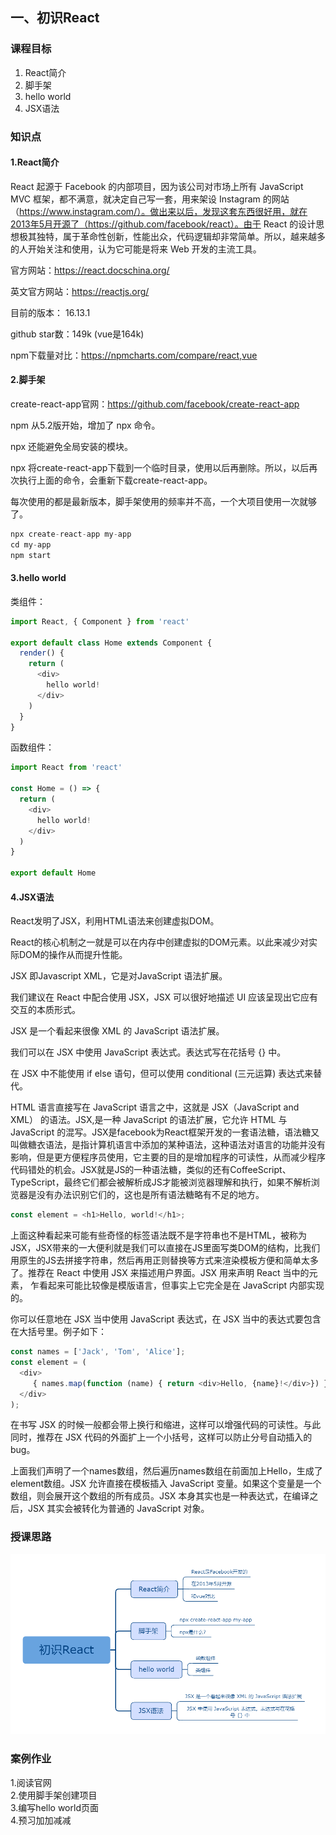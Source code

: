 ## 一、初识React

### 课程目标

1. React简介
2. 脚手架
3. hello world
4. JSX语法

### 知识点

#### 1.React简介

React 起源于 Facebook 的内部项目，因为该公司对市场上所有 JavaScript MVC 框架，都不满意，就决定自己写一套，用来架设 Instagram 的网站（https://www.instagram.com/）。做出来以后，发现这套东西很好用，就在2013年5月开源了（https://github.com/facebook/react）。由于 React 的设计思想极其独特，属于革命性创新，性能出众，代码逻辑却非常简单。所以，越来越多的人开始关注和使用，认为它可能是将来 Web 开发的主流工具。

官方网站：https://react.docschina.org/

英文官方网站：https://reactjs.org/

目前的版本： 16.13.1

github star数：149k  (vue是164k)

npm下载量对比：https://npmcharts.com/compare/react,vue

  
#### 2.脚手架

create-react-app官网：https://github.com/facebook/create-react-app

npm 从5.2版开始，增加了 npx 命令。

npx 还能避免全局安装的模块。

npx 将create-react-app下载到一个临时目录，使用以后再删除。所以，以后再次执行上面的命令，会重新下载create-react-app。

每次使用的都是最新版本，脚手架使用的频率并不高，一个大项目使用一次就够了。

```js
npx create-react-app my-app
cd my-app
npm start
```


#### 3.hello world

类组件：
```js
import React, { Component } from 'react'

export default class Home extends Component {
  render() {
    return (
      <div>
        hello world!
      </div>
    )
  }
}
```

函数组件：
```js
import React from 'react'

const Home = () => {
  return (
    <div>
      hello world!
    </div>
  )
}

export default Home

```

#### 4.JSX语法

React发明了JSX，利用HTML语法来创建虚拟DOM。

React的核心机制之一就是可以在内存中创建虚拟的DOM元素。以此来减少对实际DOM的操作从而提升性能。

JSX 即Javascript XML，它是对JavaScript 语法扩展。

我们建议在 React 中配合使用 JSX，JSX 可以很好地描述 UI 应该呈现出它应有交互的本质形式。

JSX 是一个看起来很像 XML 的 JavaScript 语法扩展。

我们可以在 JSX 中使用 JavaScript 表达式。表达式写在花括号 {} 中。

在 JSX 中不能使用 if else 语句，但可以使用 conditional (三元运算) 表达式来替代。

HTML 语言直接写在 JavaScript 语言之中，这就是 JSX（JavaScript and XML） 的语法。JSX,是一种 JavaScript 的语法扩展，它允许 HTML 与 JavaScript 的混写。JSX是facebook为React框架开发的一套语法糖，语法糖又叫做糖衣语法，是指计算机语言中添加的某种语法，这种语法对语言的功能并没有影响，但是更方便程序员使用，它主要的目的是增加程序的可读性，从而减少程序代码错处的机会。JSX就是JS的一种语法糖，类似的还有CoffeeScript、TypeScript，最终它们都会被解析成JS才能被浏览器理解和执行，如果不解析浏览器是没有办法识别它们的，这也是所有语法糖略有不足的地方。

```js
const element = <h1>Hello, world!</h1>;
```

上面这种看起来可能有些奇怪的标签语法既不是字符串也不是HTML，被称为 JSX，JSX带来的一大便利就是我们可以直接在JS里面写类DOM的结构，比我们用原生的JS去拼接字符串，然后再用正则替换等方式来渲染模板方便和简单太多了。推荐在 React 中使用 JSX 来描述用户界面。JSX 用来声明 React 当中的元素， 乍看起来可能比较像是模版语言，但事实上它完全是在 JavaScript 内部实现的。

你可以任意地在 JSX 当中使用 JavaScript 表达式，在 JSX 当中的表达式要包含在大括号里。例子如下：
```js
const names = ['Jack', 'Tom', 'Alice'];
const element = (
  <div>
     { names.map(function (name) { return <div>Hello, {name}!</div>}) }
  </div>
);
```

在书写 JSX 的时候一般都会带上换行和缩进，这样可以增强代码的可读性。与此同时，推荐在 JSX 代码的外面扩上一个小括号，这样可以防止分号自动插入的bug。

上面我们声明了一个names数组，然后遍历names数组在前面加上Hello，生成了element数组。JSX 允许直接在模板插入 JavaScript 变量。如果这个变量是一个数组，则会展开这个数组的所有成员。JSX 本身其实也是一种表达式，在编译之后，JSX 其实会被转化为普通的 JavaScript 对象。


### 授课思路

![](./images/01初识React.png)    

### 案例作业

1.阅读官网  
2.使用脚手架创建项目  
3.编写hello world页面  
4.预习加加减减  

